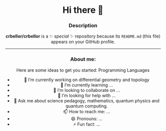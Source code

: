 <div id="header" align="center">
  <h1 align="center">Hi there 👋</h1>
  <h3 align="center">Description </h3>

**crbellor/crbellor** is a ✨ _special_ ✨ repository because its `README.md` (this file) appears on your GitHub profile.
<div/>
  
  ---
  
  ### About me:

Here are some ideas to get you started:
Programming Languages
- 🔭 I’m currently working on differential geometry and topology
- 🌱 I’m currently learning ...
- 👯 I’m looking to collaborate on ...
- 🤔 I’m looking for help with ...
- 💬 Ask me about science pedagogy, mathematics, quantum physics and quantum computing.
- 📫 How to reach me: ...
- 😄 Pronouns: ...
- ⚡ Fun fact: ...

